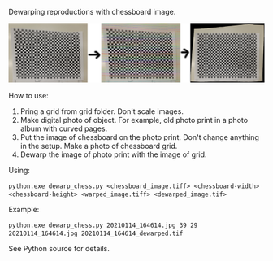 Dewarping reproductions with chessboard image.

![example](/example.png)

How to use:
1. Pring a grid from grid folder. Don't scale images.
2. Make digital photo of object. For example, old photo print in a photo album with curved pages.
3. Put the image of chessboard on the photo print. Don't change anything in the setup. Make a photo of chessboard grid.
4. Dewarp the image of photo print with the image of grid.

Using:

    python.exe dewarp_chess.py <chessboard_image.tiff> <chessboard-width> <chessboard-height> <warped_image.tiff> <dewarped_image.tif>

Example:

    python.exe dewarp_chess.py 20210114_164614.jpg 39 29 20210114_164614.jpg 20210114_164614_dewarped.tif

See Python source for details.

